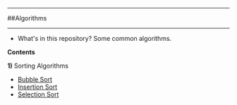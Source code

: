 _______
##Algorithms
_______
 - What's in this repository?
Some common algorithms. 


**Contents**


**1)** Sorting Algorithms

 - [Bubble Sort](https://github.com/AdiPat/Algorithms/blob/master/Sorting/bubble_sort.c) 
 - [Insertion Sort](https://github.com/AdiPat/Algorithms/blob/master/Sorting/insertion_sort.c) 
 - [Selection Sort](https://github.com/AdiPat/Algorithms/blob/master/Sorting/selection_sort.c)

